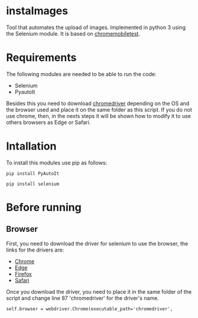 # instaImages
Tool that automates the upload of images.
Implemented in python 3 using the Selenium module.
It is based on [chromemobiletest](https://gist.github.com/devinmancuso/ec8ae08fa73402e45bf1).

# Requirements
The following modules are needed to be able to run the code:
* Selenium
* PyautoIt

Besides this you need to download [chromedriver](https://sites.google.com/a/chromium.org/chromedriver/downloads) depending on the OS and the browser used and place it on the same folder as this script.
If you do not use chrome, then, in the nexts steps it will be shown how to modify it to use others browsers as Edge or Safari.

# Intallation
To install this modules use pip as follows:
```
pip install PyAutoIt
```
```
pip install selenium
```

# Before running
## Browser
First, you need to download the driver for selenium to use the browser, the links for the drivers are:
* [Chrome](https://sites.google.com/a/chromium.org/chromedriver/downloads)
* [Edge](https://developer.microsoft.com/en-us/microsoft-edge/tools/webdriver/)
* [Firefox](https://github.com/mozilla/geckodriver/releases)
* [Safari](https://webkit.org/blog/6900/webdriver-support-in-safari-10/)

Once you download the driver, you need to place it in the same folder of the script and change line 87 'chromedriver' for the driver's name.
```
self.browser = webdriver.Chrome(executable_path='chromedriver',
```